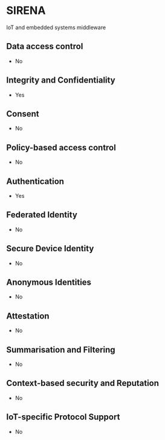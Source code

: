 # SIRENA
IoT and embedded systems middleware

## Data access control
- No

## Integrity and Confidentiality
- Yes

## Consent
- No

## Policy-based access control
- No

## Authentication
- Yes

## Federated Identity
- No

## Secure Device Identity
- No

## Anonymous Identities
- No

## Attestation
- No

## Summarisation and Filtering
- No

## Context-based security and Reputation
- No

## IoT-specific Protocol Support
- No
